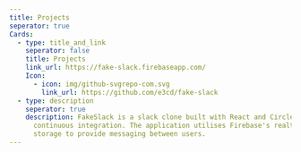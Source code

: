 ```yaml
---
title: Projects
seperator: true
Cards:
  - type: title_and_link
    seperator: false
    title: Projects
    link_url: https://fake-slack.firebaseapp.com/
    Icon:
      - icon: img/github-svgrepo-com.svg
        link_url: https://github.com/e3cd/fake-slack
  - type: description
    seperator: true
    description: FakeSlack is a slack clone built with React and CircleCI for
      continuous integration. The application utilises Firebase's realtime
      storage to provide messaging between users.
---
```

